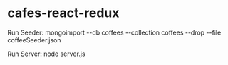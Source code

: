 # cafes-react-redux
Run Seeder:
    mongoimport --db coffees --collection coffees --drop --file coffeeSeeder.json

Run Server:
    node server.js
    